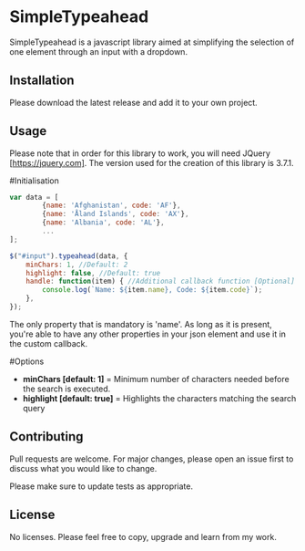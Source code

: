 # SimpleTypeahead

SimpleTypeahead is a javascript library aimed at simplifying the selection of one element through an input with a dropdown.

## Installation

Please download the latest release and add it to your own project.

## Usage

Please note that in order for this library to work, you will need JQuery [https://jquery.com].
The version used for the creation of this library is 3.7.1.

#Initialisation

```javascript
var data = [
        {name: 'Afghanistan', code: 'AF'},
        {name: 'Åland Islands', code: 'AX'},
        {name: 'Albania', code: 'AL'},
        ...
];

$("#input").typeahead(data, {
    minChars: 1, //Default: 2
    highlight: false, //Default: true
    handle: function(item) { //Additional callback function [Optional]
        console.log(`Name: ${item.name}, Code: ${item.code}`);
    },
});
```
The only property that is mandatory is 'name'. As long as it is present, you're able to have any other properties in your json element and use it in the custom callback.

#Options

- **minChars [default: 1]** = Minimum number of characters needed before the search is executed.
- **highlight [default: true]** = Highlights the characters matching the search query


## Contributing

Pull requests are welcome. For major changes, please open an issue first
to discuss what you would like to change.

Please make sure to update tests as appropriate.

## License

No licenses. Please feel free to copy, upgrade and learn from my work.
